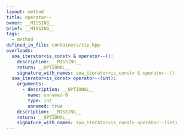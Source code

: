 ```yaml
---
layout: method
title: operator--
owner: __MISSING__
brief: __MISSING__
tags:
  - method
defined_in_file: containers/zip.hpp
overloads:
  soa_iterator<is_const> & operator--():
    description: __MISSING__
    return: __OPTIONAL__
    signature_with_names: soa_iterator<is_const> & operator--()
  soa_iterator<is_const> operator--(int):
    arguments:
      - description: __OPTIONAL__
        name: unnamed-0
        type: int
        unnamed: true
    description: __MISSING__
    return: __OPTIONAL__
    signature_with_names: soa_iterator<is_const> operator--(int)
---
```

